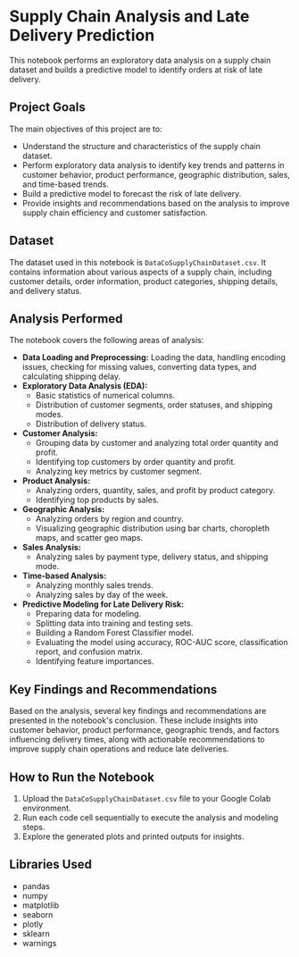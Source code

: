 # Supply Chain Analysis and Late Delivery Prediction

This notebook performs an exploratory data analysis on a supply chain dataset and builds a predictive model to identify orders at risk of late delivery.

## Project Goals

The main objectives of this project are to:

- Understand the structure and characteristics of the supply chain dataset.
- Perform exploratory data analysis to identify key trends and patterns in customer behavior, product performance, geographic distribution, sales, and time-based trends.
- Build a predictive model to forecast the risk of late delivery.
- Provide insights and recommendations based on the analysis to improve supply chain efficiency and customer satisfaction.

## Dataset

The dataset used in this notebook is `DataCoSupplyChainDataset.csv`. It contains information about various aspects of a supply chain, including customer details, order information, product categories, shipping details, and delivery status.

## Analysis Performed

The notebook covers the following areas of analysis:

- **Data Loading and Preprocessing:** Loading the data, handling encoding issues, checking for missing values, converting data types, and calculating shipping delay.
- **Exploratory Data Analysis (EDA):**
    - Basic statistics of numerical columns.
    - Distribution of customer segments, order statuses, and shipping modes.
    - Distribution of delivery status.
- **Customer Analysis:**
    - Grouping data by customer and analyzing total order quantity and profit.
    - Identifying top customers by order quantity and profit.
    - Analyzing key metrics by customer segment.
- **Product Analysis:**
    - Analyzing orders, quantity, sales, and profit by product category.
    - Identifying top products by sales.
- **Geographic Analysis:**
    - Analyzing orders by region and country.
    - Visualizing geographic distribution using bar charts, choropleth maps, and scatter geo maps.
- **Sales Analysis:**
    - Analyzing sales by payment type, delivery status, and shipping mode.
- **Time-based Analysis:**
    - Analyzing monthly sales trends.
    - Analyzing sales by day of the week.
- **Predictive Modeling for Late Delivery Risk:**
    - Preparing data for modeling.
    - Splitting data into training and testing sets.
    - Building a Random Forest Classifier model.
    - Evaluating the model using accuracy, ROC-AUC score, classification report, and confusion matrix.
    - Identifying feature importances.

## Key Findings and Recommendations

Based on the analysis, several key findings and recommendations are presented in the notebook's conclusion. These include insights into customer behavior, product performance, geographic trends, and factors influencing delivery times, along with actionable recommendations to improve supply chain operations and reduce late deliveries.

## How to Run the Notebook

1. Upload the `DataCoSupplyChainDataset.csv` file to your Google Colab environment.
2. Run each code cell sequentially to execute the analysis and modeling steps.
3. Explore the generated plots and printed outputs for insights.

## Libraries Used

- pandas
- numpy
- matplotlib
- seaborn
- plotly
- sklearn
- warnings
